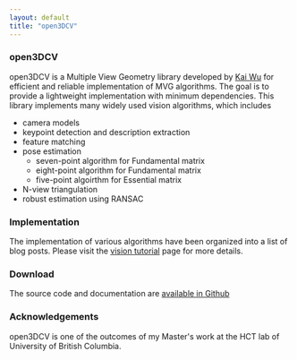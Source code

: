 ```yaml
---
layout: default
title: "open3DCV"
---
```


### open3DCV
open3DCV is a Multiple View Geometry library developed by [Kai Wu](https://imkaywu.github.io/) for efficient and reliable implementation of MVG algorithms. The goal is to provide a lightweight implementation with minimum dependencies. This library implements many widely used vision algorithms, which includes

* camera models
* keypoint detection and description extraction
* feature matching
* pose estimation
	* seven-point algorithm for Fundamental matrix
	* eight-point algorithm for Fundamental matrix
	* five-point algoirthm for Essential matrix
* N-view triangulation
* robust estimation using RANSAC

### Implementation
The implementation of various algorithms have been organized into a list of blog posts. Please visit the [vision tutorial](https://imkaywu.github.io/tutorials/vision/) page for more details.

### Download
The source code and documentation are [available in Github](https://github.com/imkaywu/open3DCV/)

### Acknowledgements
open3DCV is one of the outcomes of my Master's work at the HCT lab of University of British Columbia.